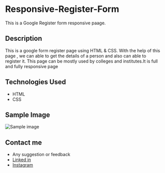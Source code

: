 # Responsive-Register-Form
This is a Google Register form responsive paage.

## Description
This is a google form register page using HTML & CSS. With the help of this page , we can able to get the details of a person and also can able to register it.
This page can be mostly used by colleges and institutes.It is full and fully responsive page

## Technologies Used
* HTML
* CSS 

## Sample Image
![Sample image](https://github.com/JanaN02/Responsive-Register-Form/assets/123320392/15bee88a-943b-44fc-97fb-27ae00bc6f4b)

## Contact me
* Any suggestion or feedback <br>
* <a href="https://www.linkedin.com/in/jana-n-9a3b2925a">Linked in</a>
* <a href="https://instagram.com/itz_killer.125?igshid=YmMyMTA2M2Y=">Instagram</a>
